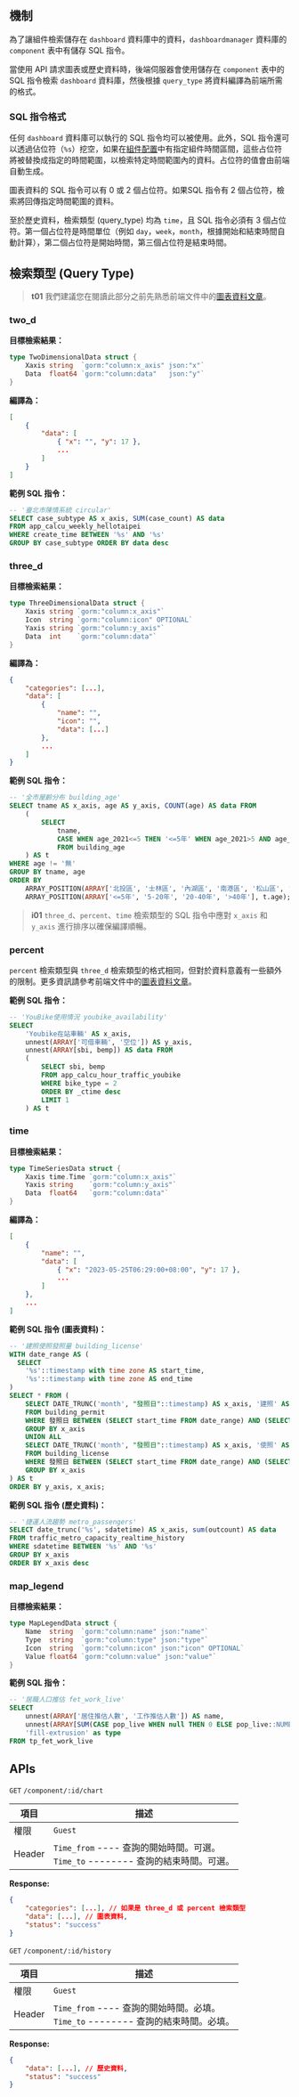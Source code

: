 ## 機制

為了讓組件檢索儲存在 `dashboard` 資料庫中的資料，`dashboardmanager` 資料庫的 `component` 表中有儲存 SQL 指令。

當使用 API 請求圖表或歷史資料時，後端伺服器會使用儲存在 `component` 表中的 SQL 指令檢索 `dashboard` 資料庫，然後根據 `query_type` 將資料編譯為前端所需的格式。

### SQL 指令格式

任何 `dashboard` 資料庫可以執行的 SQL 指令均可以被使用。此外，SQL 指令還可以透過佔位符（`%s`）挖空，如果在[組件配置](/front-end/introduction-to-components)中有指定組件時間區間，這些占位符將被替換成指定的時間範圍，以檢索特定時間範圍內的資料。占位符的值會由前端自動生成。

圖表資料的 SQL 指令可以有 0 或 2 個占位符。如果SQL 指令有 2 個占位符，檢索將回傳指定時間範圍的資料。

至於歷史資料，檢索類型 (query_type) 均為 `time`，且 SQL 指令必須有 3 個占位符。第一個占位符是時間單位（例如 `day`，`week`，`month`，根據開始和結束時間自動計算），第二個占位符是開始時間，第三個占位符是結束時間。

## 檢索類型 (Query Type)

>**t01**
>我們建議您在閱讀此部分之前先熟悉前端文件中的[圖表資料文章](/front-end/chart-data)。

### two_d

**目標檢索結果：**

```go
type TwoDimensionalData struct {
	Xaxis string  `gorm:"column:x_axis" json:"x"`
	Data  float64 `gorm:"column:data"   json:"y"`
}
```

**編譯為：**

```json
[
	{
		"data": [
			{ "x": "", "y": 17 },
			...
		]
	}
]
```

**範例 SQL 指令：**

```sql
-- '臺北市陳情系統 circular'
SELECT case_subtype AS x_axis, SUM(case_count) AS data 
FROM app_calcu_weekly_hellotaipei 
WHERE create_time BETWEEN '%s' AND '%s' 
GROUP BY case_subtype ORDER BY data desc
```

### three_d

**目標檢索結果：**

```go
type ThreeDimensionalData struct {
	Xaxis string `gorm:"column:x_axis"`
	Icon  string `gorm:"column:icon" OPTIONAL`
	Yaxis string `gorm:"column:y_axis"`
	Data  int    `gorm:"column:data"`
}
```

**編譯為：**

```json
{
	"categories": [...],
	"data": [
		{
			"name": "",
			"icon": "",
			"data": [...]
		},
		...
	]
}
```

**範例 SQL 指令：**

```sql
-- '全市屋齡分布 building_age'
SELECT tname AS x_axis, age AS y_axis, COUNT(age) AS data FROM
	(
		SELECT 
			tname, 
			CASE WHEN age_2021<=5 THEN '<=5年' WHEN age_2021>5 AND age_2021<=20 THEN '5-20年' WHEN age_2021>20 AND age_2021<=40 THEN '20-40年' WHEN age_2021>40 THEN '>40年' ELSE '無' END age 
			FROM building_age
	) AS t
WHERE age != '無'
GROUP BY tname, age
ORDER BY 
	ARRAY_POSITION(ARRAY['北投區', '士林區', '內湖區', '南港區', '松山區', '信義區', '中山區', '大同區', '中正區', '萬華區', '大安區', '文山區']::varchar[], t.tname), 
	ARRAY_POSITION(ARRAY['<=5年', '5-20年', '20-40年', '>40年'], t.age);
```

>**i01**
>`three_d`、`percent`、`time` 檢索類型的 SQL 指令中應對 `x_axis` 和 `y_axis` 進行排序以確保編譯順暢。

### percent

`percent` 檢索類型與 `three_d` 檢索類型的格式相同，但對於資料意義有一些額外的限制。更多資訊請參考前端文件中的[圖表資料文章](/front-end/chart-data)。

**範例 SQL 指令：**

```sql
-- 'YouBike使用情況 youbike_availability'
SELECT 
	'Youbike在站車輛' AS x_axis, 
	unnest(ARRAY['可借車輛', '空位']) AS y_axis, 
	unnest(ARRAY[sbi, bemp]) AS data FROM
	(
		SELECT sbi, bemp
		FROM app_calcu_hour_traffic_youbike 
		WHERE bike_type = 2 
		ORDER BY _ctime desc 
		LIMIT 1
	) AS t
```

### time

**目標檢索結果：**

```go
type TimeSeriesData struct {
	Xaxis time.Time `gorm:"column:x_axis"`
	Yaxis string    `gorm:"column:y_axis"`
	Data  float64   `gorm:"column:data"`
}
```

**編譯為：**

```json
[
	{
		"name": "",
		"data": [
			{ "x": "2023-05-25T06:29:00+08:00", "y": 17 },
			...
		]
	},
	...
]
```

**範例 SQL 指令 (圖表資料)：**

```sql
-- '建照使照發照量 building_license'
WITH date_range AS (
  SELECT
    '%s'::timestamp with time zone AS start_time,
    '%s'::timestamp with time zone AS end_time
)
SELECT * FROM (
	SELECT DATE_TRUNC('month', "發照日"::timestamp) AS x_axis, '建照' AS y_axis, COUNT(*) AS data
	FROM building_permit
	WHERE 發照日 BETWEEN (SELECT start_time FROM date_range) AND (SELECT end_time FROM date_range)
	GROUP BY x_axis
	UNION ALL
	SELECT DATE_TRUNC('month', "發照日"::timestamp) AS x_axis, '使照' AS y_axis, COUNT(*) AS data
	FROM building_license
	WHERE 發照日 BETWEEN (SELECT start_time FROM date_range) AND (SELECT end_time FROM date_range)
	GROUP BY x_axis
) AS t
ORDER BY y_axis, x_axis;
```

**範例 SQL 指令 (歷史資料)：**

```sql
-- '捷運人流趨勢 metro_passengers'
SELECT date_trunc('%s', sdatetime) AS x_axis, sum(outcount) AS data 
FROM traffic_metro_capacity_realtime_history
WHERE sdatetime BETWEEN '%s' AND '%s'
GROUP BY x_axis
ORDER BY x_axis desc
```

### map_legend

**目標檢索結果：**

```go
type MapLegendData struct {
	Name  string  `gorm:"column:name" json:"name"`
	Type  string  `gorm:"column:type" json:"type"`
	Icon  string  `gorm:"column:icon" json:"icon" OPTIONAL`
	Value float64 `gorm:"column:value" json:"value"`
}
```

**範例 SQL 指令：**

```sql
-- '居職人口推估 fet_work_live'
SELECT 
	unnest(ARRAY['居住推估人數', '工作推估人數']) AS name,
	unnest(ARRAY[SUM(CASE pop_live WHEN null THEN 0 ELSE pop_live::NUMERIC END), SUM(CASE pop_work WHEN null THEN 0 ELSE pop_work::NUMERIC END)]) AS value,
	'fill-extrusion' as type
FROM tp_fet_work_live
```

## APIs

`GET` `/component/:id/chart`

| 項目        | 描述 |
| ----------- | ----------- |
| 權限 | `Guest`     |
| Header     | `Time_from` ---- 查詢的開始時間。可選。<br>`Time_to` -------- 查詢的結束時間。可選。 |

**Response:**

```json
{
	"categories": [...], // 如果是 three_d 或 percent 檢索類型
	"data": [...], // 圖表資料,
	"status": "success"
}
```

`GET` `/component/:id/history`

| 項目        | 描述 |
| ----------- | ----------- |
| 權限 | `Guest`     |
| Header     | `Time_from` ---- 查詢的開始時間。必填。<br>`Time_to` -------- 查詢的結束時間。必填。 |

**Response:**

```json
{
	"data": [...], // 歷史資料,
	"status": "success"
}
```